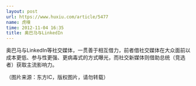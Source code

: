 ```yaml
---
layout: post
url: https://www.huxiu.com/article/5477
name: 虎嗅
time: 2012-11-04 16:35
title: 奥巴马与LinkedIn
---
```

奥巴马与LinkedIn等社交媒体，一贯善于相互借力，前者借社交媒体在大众面前以成本更低、参与性更强、更病毒式的方式曝光，而社交新媒体则借助总统（竞选者）获取主流影响力。

（图片来源：东方IC，版权图片，请勿转载）

